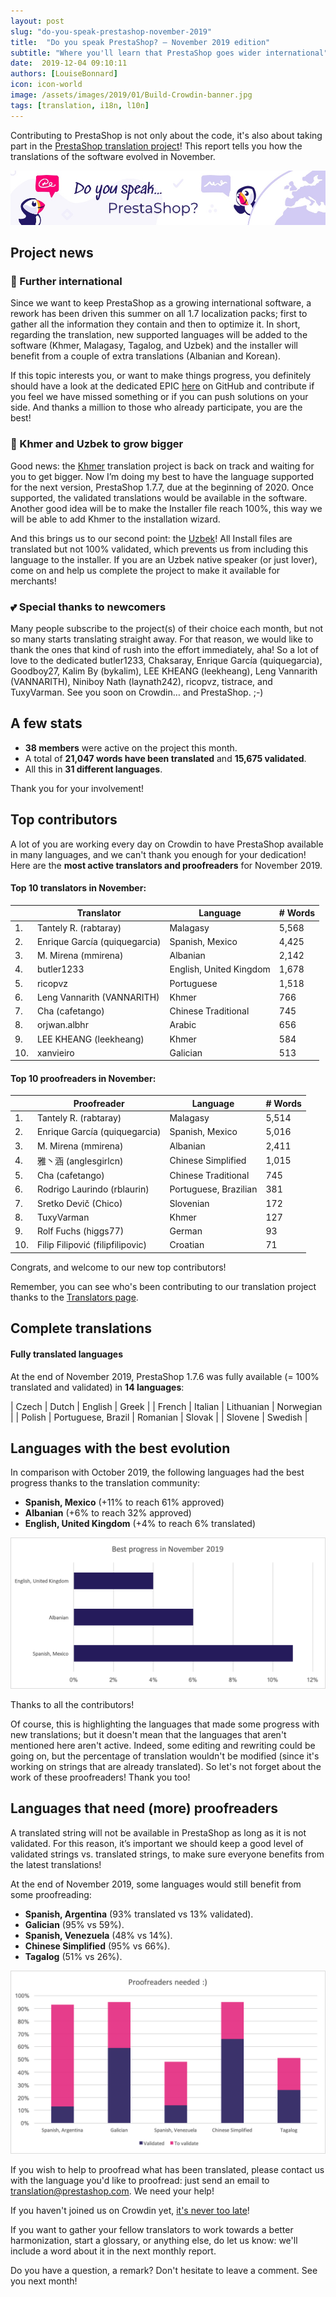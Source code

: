 ```yaml
---
layout: post
slug: "do-you-speak-prestashop-november-2019"
title:  "Do you speak PrestaShop? – November 2019 edition"
subtitle: "Where you'll learn that PrestaShop goes wider international"
date:  2019-12-04 09:10:11
authors: [LouiseBonnard]
icon: icon-world
image: /assets/images/2019/01/Build-Crowdin-banner.jpg
tags: [translation, i18n, l10n]
---
```


Contributing to PrestaShop is not only about the code, it's also about taking part in the [PrestaShop translation project](https://crowdin.com/project/prestashop-official)! This report tells you how the translations of the software evolved in November.

![Crowdin Monthly banner](/assets/images/2019/01/Build-Crowdin-banner.jpg)

## Project news


### :rocket: Further international

Since we want to keep PrestaShop as a growing international software, a rework has been driven this summer on all 1.7 localization packs; first to gather all the information they contain and then to optimize it. In short, regarding the translation, new supported languages will be added to the software (Khmer, Malagasy, Tagalog, and Uzbek) and the installer will benefit from a couple of extra translations (Albanian and Korean).

If this topic interests you, or want to make things progress, you definitely should have a look at the dedicated EPIC [here](https://github.com/PrestaShop/PrestaShop/issues/15829) on GitHub and contribute if you feel we have missed something or if you can push solutions on your side. And thanks a million to those who already participate, you are the best!


### :hatching_chick: Khmer and Uzbek to grow bigger

Good news: the [Khmer](https://crowdin.com/project/prestashop-official/km#) translation project is back on track and waiting for you to get bigger. Now I’m doing my best to have the language supported for the next version, PrestaShop 1.7.7, due at the beginning of 2020. Once supported, the validated translations would be available in the software. Another good idea will be to make the Installer file reach 100%, this way we will be able to add Khmer to the installation wizard.

And this brings us to our second point: the [Uzbek](https://crowdin.com/project/prestashop-official/uz)! All Install files are translated but not 100% validated, which prevents us from including this language to the installer. If you are an Uzbek native speaker (or just lover), come on and help us complete the project to make it available for merchants!


### :two_hearts: Special thanks to newcomers

Many people subscribe to the project(s) of their choice each month, but not so many starts translating straight away. For that reason, we would like to thank the ones that kind of rush into the effort immediately, aha! So a lot of love to the dedicated butler1233, Chaksaray, Enrique García (quiquegarcia), Goodboy27, Kalim By (bykalim), LEE KHEANG (leekheang), Leng Vannarith (VANNARITH), Niniboy Nath (laynath242), ricopvz, tistrace, and TuxyVarman. See you soon on Crowdin… and PrestaShop. ;-)


## A few stats
 
* **38 members** were active on the project this month.
* A total of **21,047 words have been translated** and **15,675 validated**.
* All this in **31 different languages**.
 
Thank you for your involvement!
 

## Top contributors
 
A lot of you are working every day on Crowdin to have PrestaShop available in many languages, and we can't thank you enough for your dedication! Here are the **most active translators and proofreaders** for November 2019.

#### Top 10 translators in November:
 
| |Translator | Language | # Words
|-|---------- | -------- | ----------------
 1. | Tantely R. (rabtaray) | Malagasy | 5,568
 2. | Enrique García (quiquegarcia) | Spanish, Mexico | 4,425
 3. | M. Mirena (mmirena) | Albanian | 2,142
 4. | butler1233 | English, United Kingdom | 1,678
 5. | ricopvz | Portuguese | 1,518
 6. | Leng Vannarith (VANNARITH) | Khmer | 766
 7. | Cha (cafetango) | Chinese Traditional | 745
 8. | orjwan.albhr | Arabic | 656
 9. | LEE KHEANG (leekheang) | Khmer | 584
10. | xanvieiro | Galician | 513
 
 
#### Top 10 proofreaders in November:
 
| | Proofreader | Language | # Words
|-| ---------- | -------- | ----------------
1. | Tantely R. (rabtaray) | Malagasy | 5,514
 2. | Enrique García (quiquegarcia) | Spanish, Mexico | 5,016
 3. | M. Mirena (mmirena) | Albanian | 2,411
 4. | 雅丶涵 (anglesgirlcn) | Chinese Simplified | 1,015
 5. | Cha (cafetango) | Chinese Traditional | 745
 6. | Rodrigo Laurindo (rblaurin) | Portuguese, Brazilian | 381
 7. | Sretko Devič (Chico) | Slovenian | 172
 8. | TuxyVarman | Khmer | 127
 9. | Rolf Fuchs (higgs77) | German | 93
10. | Filip Filipović (filipfilipovic) | Croatian | 71

Congrats, and welcome to our new top contributors!
 
Remember, you can see who's been contributing to our translation project thanks to the [Translators page](http://translators.prestashop.com/).
 
 
## Complete translations
 
#### Fully translated languages
 
At the end of November 2019, PrestaShop 1.7.6 was fully available (= 100% translated and validated) in **14 languages**:
 
| Czech | Dutch | English | Greek |
| French | Italian | Lithuanian | Norwegian |
| Polish | Portuguese, Brazil | Romanian | Slovak |
| Slovene | Swedish |
 
 
## Languages with the best evolution
 
In comparison with October 2019, the following languages had the best progress thanks to the translation community:
 
* **Spanish, Mexico** (+11% to reach 61% approved)
* **Albanian** (+6% to reach 32% approved)
* **English, United Kingdom** (+4% to reach 6% translated)
 
![Best translation progress for November 2019](/assets/images/2019/12/Build-Crowdin-progress-November19.png)
 
Thanks to all the contributors!
 
Of course, this is highlighting the languages that made some progress with new translations; but it doesn't mean that the languages that aren't mentioned here aren't active. Indeed, some editing and rewriting could be going on, but the percentage of translation wouldn't be modified (since it's working on strings that are already translated). So let's not forget about the work of these proofreaders! Thank you too!
 
 
## Languages that need (more) proofreaders
 
A translated string will not be available in PrestaShop as long as it is not validated. For this reason, it’s important we should keep a good level of validated strings vs. translated strings, to make sure everyone benefits from the latest translations!
 
At the end of November 2019, some languages would still benefit from some proofreading:
 
* **Spanish, Argentina** (93% translated vs 13% validated).
* **Galician** (95% vs 59%).
* **Spanish, Venezuela** (48% vs 14%).
* **Chinese Simplified** (95% vs 66%).
* **Tagalog** (51% vs 26%).
 
![Languages that need proofreading](/assets/images/2019/12/Build-Crowdin-proofreading-November19.png)
 
If you wish to help to proofread what has been translated, please contact us with the language you'd like to proofread: just send an email to translation@prestashop.com. We need your help! 
 
If you haven't joined us on Crowdin yet, [it's never too late](https://crowdin.com/project/prestashop-official)!
 
If you want to gather your fellow translators to work towards a better harmonization, start a glossary, or anything else, do let us know: we'll include a word about it in the next monthly report.
 
Do you have a question, a remark? Don't hesitate to leave a comment. See you next month!

